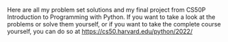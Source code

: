 Here are all my problem set solutions and my final project from CS50P Introduction to Programming with Python.
If you want to take a look at the problems or solve them yourself, or if you want to take the complete course yourself, you can do so at https://cs50.harvard.edu/python/2022/ 
